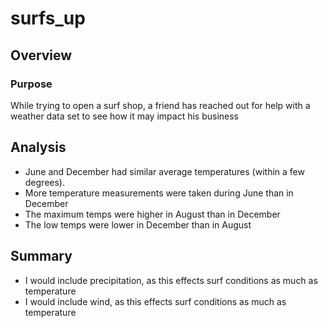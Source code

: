 # surfs_up

## Overview

### Purpose

While trying to open a surf shop, a friend has reached out for help with a weather data set to see how it may impact his business

## Analysis
- June and December had similar average temperatures (within a few degrees).
- More temperature measurements were taken during June than in December
- The maximum temps were higher in August than in December
- The low temps were lower in December than in August

## Summary
- I would include precipitation, as this effects surf conditions as much as temperature
- I would include wind, as this effects surf conditions as much as temperature